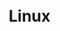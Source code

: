 ---
title: "Linux"
layout: category
permalink: /categories/linux/
taxonomy: linux
author_profile: true
sidebar:
  nav: "docs"
---